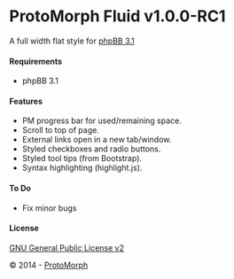 ProtoMorph Fluid v1.0.0-RC1
======================

A full width flat style for [phpBB 3.1][2]

#### Requirements

- phpBB 3.1

#### Features

- PM progress bar for used/remaining space.
- Scroll to top of page.
- External links open in a new tab/window.
- Styled checkboxes and radio buttons.
- Styled tool tips (from Bootstrap).
- Syntax highlighting (highlight.js).

#### To Do

- Fix minor bugs

#### License

[GNU General Public License v2][3]

© 2014 - [ProtoMorph][1]

[1]: http://protomorph.tk/
[2]: https://www.phpbb.com/
[3]: http://opensource.org/licenses/GPL-2.0
